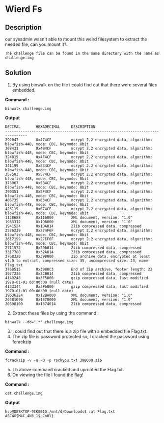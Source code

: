 # Wierd Fs

## Description

our sysadmin wasn't able to mount this weird filesystem to extract the needed file, can you mount it?.

`The challenge file can be found in the same directory with the name as challenge.img`

## Solution

1. By using binwalk on the file i could find out that there were several files embedded.

**Command :**
```console
binwalk challenge.img
```
**Output**
```console
DECIMAL       HEXADECIMAL     DESCRIPTION
--------------------------------------------------------------------------------
292047        0x474CF         mcrypt 2.2 encrypted data, algorithm: blowfish-448, mode: CBC, keymode: 8bit
308431        0x4B4CF         mcrypt 2.2 encrypted data, algorithm: blowfish-448, mode: CBC, keymode: 8bit
324815        0x4F4CF         mcrypt 2.2 encrypted data, algorithm: blowfish-448, mode: CBC, keymode: 8bit
341199        0x534CF         mcrypt 2.2 encrypted data, algorithm: blowfish-448, mode: CBC, keymode: 8bit
357583        0x574CF         mcrypt 2.2 encrypted data, algorithm: blowfish-448, mode: CBC, keymode: 8bit
373967        0x5B4CF         mcrypt 2.2 encrypted data, algorithm: blowfish-448, mode: CBC, keymode: 8bit
390351        0x5F4CF         mcrypt 2.2 encrypted data, algorithm: blowfish-448, mode: CBC, keymode: 8bit
406735        0x634CF         mcrypt 2.2 encrypted data, algorithm: blowfish-448, mode: CBC, keymode: 8bit
423119        0x674CF         mcrypt 2.2 encrypted data, algorithm: blowfish-448, mode: CBC, keymode: 8bit
1138688       0x116000        XML document, version: "1.0"
1933312       0x1D8000        XML document, version: "1.0"
1941524       0x1DA014        Zlib compressed data, compressed
2576239       0x274F6F        mcrypt 2.2 encrypted data, algorithm: blowfish-448, mode: CBC, keymode: 8bit
2617199       0x27EF6F        mcrypt 2.2 encrypted data, algorithm: blowfish-448, mode: CBC, keymode: 8bit
2711572       0x296014        Zlib compressed data, compressed
3317780       0x32A014        Zlib compressed data, compressed
3768320       0x398000        Zip archive data, encrypted at least v1.0 to extract, compressed size: 35, uncompressed size: 23, name: Flag.txt
3768515       0x3980C3        End of Zip archive, footer length: 22
3977236       0x3CB014        Zlib compressed data, compressed
4149248       0x3F5000        gzip compressed data, last modified: 1970-01-01 00:00:00 (null date)
4153344       0x3F6000        gzip compressed data, last modified: 1970-01-01 00:00:00 (null date)
19636224      0x12BA000       XML document, version: "1.0"
20381696      0x1370000       XML document, version: "1.0"
20398100      0x1374014       Zlib compressed data, compressed
```
2. Extract these files by using the command :
```console
binwalk --dd=".*" challenge.img
```
3. I could find out that there is a zip file with a embedded file Flag.txt.
4. The zip file is password protected so, I cracked the password using fcrackzip

**Command :**
```console
fcrackzip -v -u -D -p rockyou.txt 398000.zip
```
5. Th above command cracked and uprooted the Flag.txt.
6. On viewing the file I found the flag!

**Command :**
```console
cat challenge.img
```
**Output**
```console
hsp@DESKTOP-9IK0E1G:/mnt/d/Downloads$ cat Flag.txt
ASCWG{M4C_4N6_1$_Co0l}
```
